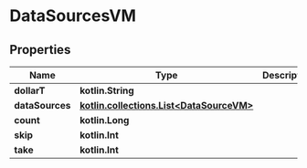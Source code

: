 
# DataSourcesVM

## Properties
Name | Type | Description | Notes
------------ | ------------- | ------------- | -------------
**dollarT** | **kotlin.String** |  | 
**dataSources** | [**kotlin.collections.List&lt;DataSourceVM&gt;**](DataSourceVM.md) |  |  [optional]
**count** | **kotlin.Long** |  |  [optional]
**skip** | **kotlin.Int** |  |  [optional]
**take** | **kotlin.Int** |  |  [optional]



